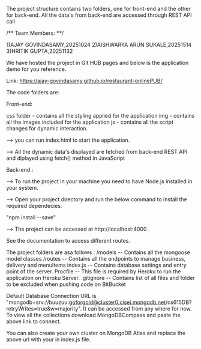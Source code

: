 The project structure contains two folders, one for front-end and the other for back-end. All the data's from back-end are accessed through REST API call
 
/** Team Members: **/
 
1)AJAY GOVINDASAMY,20251024
2)AISHWARYA ARUN SUKALE,20251514
3)HRITIK GUPTA,20251132

We have hosted the project in Git HUB pages and below is the application demo for you reference.
 
Link: https://ajay-govindasamy.github.io/restaurant-onlinePUB/
 
The code folders are:
 
Front-end:
 
css folder - contains all the styling applied for the application
img - contains all the images included for the application 
js - contains all the script changes for dynamic interaction.
 
--> you can run index.html to start the application.
 
--> All the dynamic data's displayed are fetched from back-end REST API and diplayed using fetch() method in JavaScript

Back-end :

--> To run the project in your machine you need to have Node.js installed in your system.

--> Open your project directory and run the below command to install the required dependecies.

"npm install --save"

--> The project can be accessed at http://localhost:4000 .

See the documentation to access different routes.

The project folders are asa follows :
/models  -- Contains all the mongoose model classes
/routes   -- Contains all the endpoints to manage business, delivery and menuItems
index.js   -- Contains database settings and entry point of the server.
Procfile   -- This file is required by Heroku to run the application on Heroku Server.
.gitignore -- Contains list of all files and folder to be excluded when pushing code on BitBucket

Default Database Connection URL is "mongodb+srv://buuzuu:goforgold@cluster0.cisei.mongodb.net/cs615DB?retryWrites=true&w=majority".
It can be accessed from any where for now. To view all the collections download MongoDBCompass and paste the above link to connect.

You can also create your own cluster on MongoDB Atlas and replace the above url with your in index.js file. 
